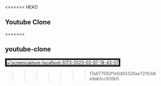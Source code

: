 <<<<<<< HEAD
## Youtube Clone
=======
## youtube-clone



<a href="https://ibb.co/tzPdqk1"><img src="https://i.ibb.co/FXqP5Nd/screencapture-localhost-5173-2023-02-07-18-43-07.png" alt="screencapture-localhost-5173-2023-02-07-18-43-07" border="5"></a>
>>>>>>> 17a677592f1e0d93326ae721fcb8e9ab1cc935b5
